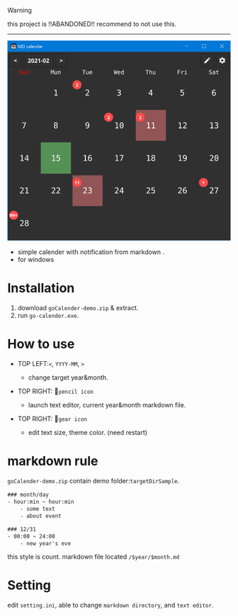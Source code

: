 > [!WARNING]  
> this project is !!ABANDONED!! recommend to not use this.


---

![](readme_usage/img/1.png)

- simple calender with notification from markdown .
- for windows

# Installation
1. download `goCalender-demo.zip` & extract.
2. run `go-calender.exe`.

# How to use
- TOP LEFT:`<`, `YYYY-MM`, `>`
  - change target year&month.

- TOP RIGHT: 󰏫`pencil icon`
  - launch text editor, current year&month markdown file.

- TOP RIGHT: `gear icon`
  - edit text size, theme color. (need restart)

# markdown rule

`goCalender-demo.zip` contain demo folder:`targetDirSample`.

```
### month/day
- hour:min ~ hour:min
	- some text
    - about event
```
```
### 12/31
- 00:00 ~ 24:00
	- new year's eve
```

this style is count.
markdown file located `/$year/$month.md`

# Setting
edit `setting.ini`, able to change `markdown directory`, and `text editor`.
